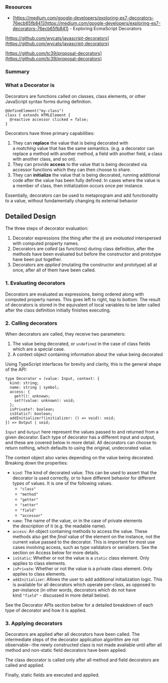 ### Resources

- [https://medium.com/google-developers/exploring-es7-decorators-76ecb65fb841](https://medium.com/google-developers/exploring-es7-decorators-76ecb65fb841) - Exploring EcmaScript Decorators

[https://github.com/wycats/javascript-decorators](https://github.com/wycats/javascript-decorators)

[https://github.com/tc39/proposal-decorators](https://github.com/tc39/proposal-decorators)

### Summary

### What a Decorator is

Decorators are functions called on classes, class elements, or other JavaScript syntax forms during definition.

```tsx
@defineElement("my-class")
class C extends HTMLElement {
  @reactive accessor clicked = false;
}
```

Decorators have three primary capabilities:

1. They can **replace** the value that is being decorated with a *matching* value that has the same semantics. (e.g. a decorator can replace a method with another method, a field with another field, a class with another class, and so on).
2. They can provide **access** to the value that is being decorated via accessor functions which they can then choose to share.
3. They can **initialize** the value that is being decorated, running additional code after the value has been fully defined. In cases where the value is a member of class, then initialization occurs once per instance.

Essentially, decorators can be used to metaprogram and add functionality to a value, without fundamentally changing its external behavior

## **Detailed Design**

The three steps of decorator evaluation:

1. Decorator expressions (the thing after the `@`) are *evaluated* interspersed with computed property names.
2. Decorators are *called* (as functions) during class definition, after the methods have been evaluated but before the constructor and prototype have been put together.
3. Decorators are *applied* (mutating the constructor and prototype) all at once, after all of them have been called.

### **1. Evaluating decorators**

Decorators are evaluated as expressions, being ordered along with computed property names. This goes left to right, top to bottom. The result of decorators is stored in the equivalent of local variables to be later called after the class definition initially finishes executing.

### **2. Calling decorators**

When decorators are called, they receive two parameters:

1. The value being decorated, or `undefined` in the case of class fields which are a special case.
2. A context object containing information about the value being decorated

Using TypeScript interfaces for brevity and clarity, this is the general shape of the API:

```tsx
type Decorator = (value: Input, context: {
  kind: string;
  name: string | symbol;
  access: {
    get?(): unknown;
    set?(value: unknown): void;
  };
  isPrivate?: boolean;
  isStatic?: boolean;
  addInitializer?(initializer: () => void): void;
}) => Output | void;
```

`Input` and `Output` here represent the values passed to and returned from a given decorator. Each type of decorator has a different input and output, and these are covered below in more detail. All decorators can choose to return nothing, which defaults to using the original, undecorated value.

The context object also varies depending on the value being decorated. Breaking down the properties:

- `kind`: The kind of decorated value. This can be used to assert that the decorator is used correctly, or to have different behavior for different types of values. It is one of the following values.
    - `"class"`
    - `"method"`
    - `"getter"`
    - `"setter"`
    - `"field"`
    - `"accessor"`
- `name`: The name of the value, or in the case of private elements the *description* of it (e.g. the readable name).
- `access`: An object containing methods to access the value. These methods also get the *final* value of the element on the instance, not the current value passed to the decorator. This is important for most use cases involving access, such as type validators or serializers. See the section on Access below for more details.
- `isStatic`: Whether or not the value is a `static` class element. Only applies to class elements.
- `isPrivate`: Whether or not the value is a private class element. Only applies to class elements.
- `addInitializer`: Allows the user to add additional initialization logic. This is available for all decorators which operate per-class, as opposed to per-instance (in other words, decorators which do not have kind `"field"` - discussed in more detail below).

See the Decorator APIs section below for a detailed breakdown of each type of decorator and how it is applied.

### **3. Applying decorators**

Decorators are applied after all decorators have been called. The intermediate steps of the decorator application algorithm are not observable--the newly constructed class is not made available until after all method and non-static field decorators have been applied.

The class decorator is called only after all method and field decorators are called and applied.

Finally, static fields are executed and applied.